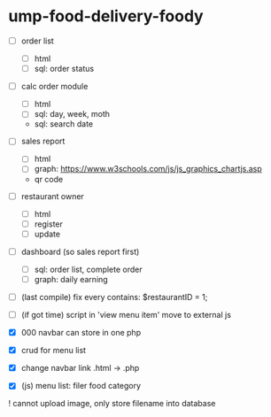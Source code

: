 # ump-food-delivery-foody

- [ ] order list
  - [ ] html
  - [ ] sql: order status

- [ ] calc order module
    - [ ] html
    - [ ] sql: day, week, moth
    - sql: search date
- [ ] sales report
    - [ ] html
    - [ ] graph: https://www.w3schools.com/js/js_graphics_chartjs.asp
    - qr code
- [ ] restaurant owner
    - [ ] html
    - [ ] register
    - [ ] update
- [ ] dashboard (so sales report first)
    - [ ] sql: order list, complete order
    - [ ] graph: daily earning

- [ ] (last compile) fix every contains: $restaurantID = 1;
- [ ] (if got time) script in 'view menu item' move to external js

- [x] 000 navbar can store in one php
- [x] crud for menu list
- [x] change navbar link .html -> .php
- [x] (js) menu list: filer food category

! cannot upload image, only store filename into database
